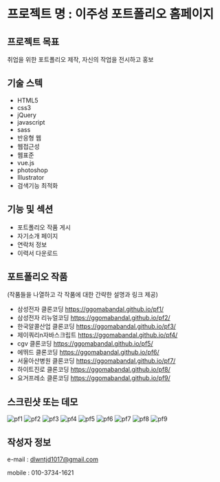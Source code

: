 # 프로젝트 명 : 이주성 포트폴리오 홈페이지

## 프로젝트 목표
취업을 위한 포트폴리오 제작, 자신의 작업을 전시하고 홍보

## 기술 스텍
- HTML5
- css3
- jQuery
- javascript
- sass
- 반응형 웹
- 웹접근성
- 웹표준
- vue.js
- photoshop
- Illustrator
- 검색기능 최적화 

## 기능 및 섹션
- 포트폴리오 작품 게시
- 자기소개 페이지
- 연락처 정보
- 이력서 다운로드 

## 포트폴리오 작품
(작품들을 나열하고 각 작품에 대한 간략한 설명과 링크 제공)
- 삼성전자 클론코딩 https://ggomabandal.github.io/pf1/
- 삼성전자 리뉴얼코딩 https://ggomabandal.github.io/pf2/
- 한국알콜산업 클론코딩 https://ggomabandal.github.io/pf3/
- 제이쿼리n자바스크립트 https://ggomabandal.github.io/pf4/
- cgv 클론코딩 https://ggomabandal.github.io/pf5/
- 에뛰드 클론코딩 https://ggomabandal.github.io/pf6/
- 서울아산병원 클론코딩 https://ggomabandal.github.io/pf7/
- 하이트진로 클론코딩 https://ggomabandal.github.io/pf8/
- 요거프레소 클론코딩 https://ggomabandal.github.io/pf9/

## 스크린샷 또는 데모
![pf1](https://github.com/Ggomabandal/personal/assets/142555219/f4c0873c-d88f-4cc7-af45-d4f4a48e813d)
![pf2](https://github.com/Ggomabandal/personal/assets/142555219/494c2387-8cef-4710-a8e2-1247a19b13a5)
![pf3](https://github.com/Ggomabandal/personal/assets/142555219/6ec67d40-d04a-469d-b81c-7fcd267a6fca)
![pf4](https://github.com/Ggomabandal/personal/assets/142555219/a3779cdf-1b42-40c2-bf14-7cfb6cfcaafb)
![pf5](https://github.com/Ggomabandal/personal/assets/142555219/ec6df508-65b1-4c07-8806-8b8f0faf4aa2)
![pf6](https://github.com/Ggomabandal/personal/assets/142555219/5d9398ac-35f7-406b-8a18-c92c50e4b061)
![pf7](https://github.com/Ggomabandal/personal/assets/142555219/593bb194-e20a-4b7d-8dfa-7ae53618c516)
![pf8](https://github.com/Ggomabandal/personal/assets/142555219/3fe2153f-944e-4eca-a82a-935cb1009519)
![pf9](https://github.com/Ggomabandal/personal/assets/142555219/7c3a7eb8-01d5-40b8-99f5-f0e70fd7907c)



## 작성자 정보
e-mail : dlwntjd1017@gmail.com

mobile : 010-3734-1621
